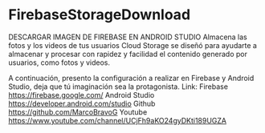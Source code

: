 # FirebaseStorageDownload


DESCARGAR IMAGEN DE FIREBASE EN ANDROID STUDIO
Almacena las fotos y los videos de tus usuarios Cloud Storage se diseñó para ayudarte a almacenar y procesar con rapidez y facilidad el 
contenido generado por usuarios, como fotos y videos.

A continuación, presento la configuración a realizar en Firebase y Android Studio, deja 
que tú imaginación sea la protagonista.
Link: 
Firebase
https://firebase.google.com/
Android Studio
https://developer.android.com/studio
Github
https://github.com/MarcoBravoG
Youtube
https://www.youtube.com/channel/UCjFh9aKO24gyDKti189UGZA
